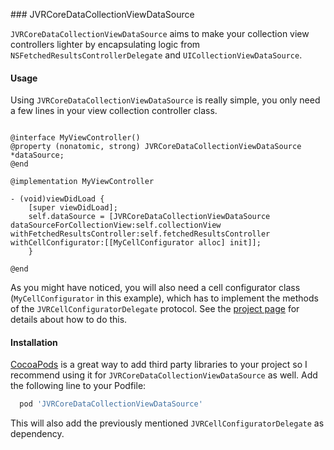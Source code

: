 ### JVRCoreDataCollectionViewDataSource

`JVRCoreDataCollectionViewDataSource` aims to make your collection view controllers lighter by encapsulating logic from `NSFetchedResultsControllerDelegate` and `UICollectionViewDataSource`.

#### Usage

Using `JVRCoreDataCollectionViewDataSource` is really simple, you only need a few lines in your view collection controller class.

```objc

@interface MyViewController()
@property (nonatomic, strong) JVRCoreDataCollectionViewDataSource *dataSource;
@end

@implementation MyViewController

- (void)viewDidLoad {
    [super viewDidLoad];
    self.dataSource = [JVRCoreDataCollectionViewDataSource dataSourceForCollectionView:self.collectionView withFetchedResultsController:self.fetchedResultsController withCellConfigurator:[[MyCellConfigurator alloc] init]];
    }
    
@end
```
As you might have noticed, you will also need a cell configurator class (`MyCellConfigurator` in this example), which has to  implement the methods of the `JVRCellConfiguratorDelegate` protocol. See the [project page](https://github.com/jozsef-vesza/JVRCellConfiguratorDelegate) for details about how to do this.

#### Installation

[CocoaPods](http://cocoapods.org) is a great way to add third party libraries to your project so I recommend using it for `JVRCoreDataCollectionViewDataSource` as well. Add the following line to your Podfile:

```ruby
  pod 'JVRCoreDataCollectionViewDataSource'
```

This will also add the previously mentioned `JVRCellConfiguratorDelegate` as dependency.
